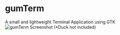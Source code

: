 # gumTerm
A small and lightweight Terminal Application using GTK
![gumTerm Screenshot](https://i.imgur.com/ZeFMxqx.png "gumTerm Screenshot")
(*Duck not included)
